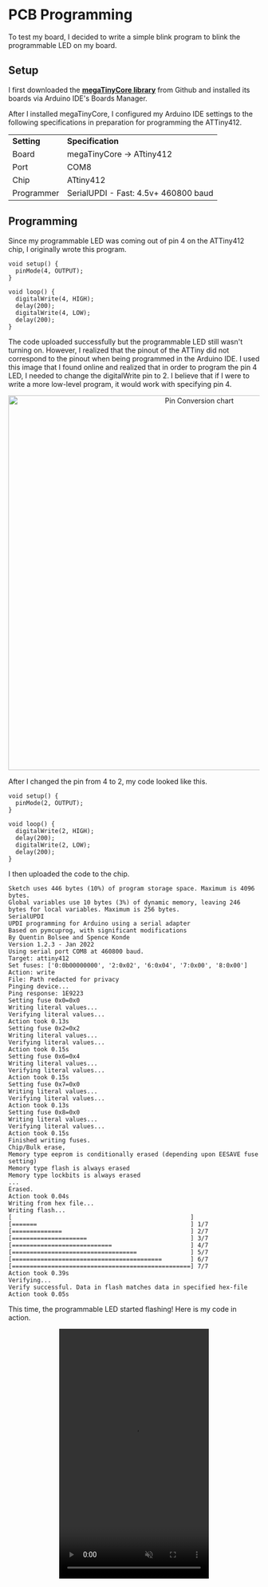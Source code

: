 # PCB Programming

To test my board, I decided to write a simple blink program to blink the programmable LED on my board. 

## Setup

I first downloaded the <a href="https://github.com/SpenceKonde/megaTinyCore/tree/master/">**megaTinyCore library**</a> from Github and installed its boards via Arduino IDE's Boards Manager.

After I installed megaTinyCore, I configured my Arduino IDE settings to the following specifications in preparation for programming the ATTiny412.

<center>
<table>
    <tr>
        <td><b>Setting</b></td>
        <td><b>Specification</b></td>
    </tr>
    <tr>
        <td>Board</td>
        <td>megaTinyCore -> ATtiny412</td>
    </tr>
    <tr>
        <td>Port</td>
        <td>COM8</td>
    </tr>
    <tr>
        <td>Chip</td>
        <td>ATtiny412</td>
    </tr>
    <tr>
        <td>Programmer</td>
        <td>SerialUPDI - Fast: 4.5v+ 460800 baud</td>
    </tr>
</table>
</center>

## Programming

Since my programmable LED was coming out of pin 4 on the ATTiny412 chip, I originally wrote this program.

<pre><code class="language-cpp">void setup() {
  pinMode(4, OUTPUT);
}

void loop() {
  digitalWrite(4, HIGH);
  delay(200);
  digitalWrite(4, LOW);
  delay(200);
}</code></pre>

The code uploaded successfully but the programmable LED still wasn't turning on. However, I realized that the pinout of the ATTiny did not correspond to the pinout when being programmed in the Arduino IDE. I used this image that I found online and realized that in order to program the pin 4 LED, I needed to change the digitalWrite pin to 2. I believe that if I were to write a more low-level program, it would work with specifying pin 4.

<center>
<img src="../../../pics/week8/pinConversion.jpg" alt="Pin Conversion chart" width="750"/>
</center>

After I changed the pin from 4 to 2, my code looked like this.

<pre><code class="language-cpp">void setup() {
  pinMode(2, OUTPUT);
}

void loop() {
  digitalWrite(2, HIGH);
  delay(200);
  digitalWrite(2, LOW);
  delay(200);
}
</code></pre>

I then uploaded the code to the chip.

<pre><code class="language-none">Sketch uses 446 bytes (10%) of program storage space. Maximum is 4096 bytes.
Global variables use 10 bytes (3%) of dynamic memory, leaving 246 bytes for local variables. Maximum is 256 bytes.
SerialUPDI
UPDI programming for Arduino using a serial adapter
Based on pymcuprog, with significant modifications
By Quentin Bolsee and Spence Konde
Version 1.2.3 - Jan 2022
Using serial port COM8 at 460800 baud.
Target: attiny412
Set fuses: ['0:0b00000000', '2:0x02', '6:0x04', '7:0x00', '8:0x00']
Action: write
File: Path redacted for privacy
Pinging device...
Ping response: 1E9223
Setting fuse 0x0=0x0
Writing literal values...
Verifying literal values...
Action took 0.13s
Setting fuse 0x2=0x2
Writing literal values...
Verifying literal values...
Action took 0.15s
Setting fuse 0x6=0x4
Writing literal values...
Verifying literal values...
Action took 0.15s
Setting fuse 0x7=0x0
Writing literal values...
Verifying literal values...
Action took 0.13s
Setting fuse 0x8=0x0
Writing literal values...
Verifying literal values...
Action took 0.15s
Finished writing fuses.
Chip/Bulk erase,
Memory type eeprom is conditionally erased (depending upon EESAVE fuse setting)
Memory type flash is always erased
Memory type lockbits is always erased
...
Erased.
Action took 0.04s
Writing from hex file...
Writing flash...
[                                                  ]
[=======                                           ] 1/7
[==============                                    ] 2/7
[=====================                             ] 3/7
[============================                      ] 4/7
[===================================               ] 5/7
[==========================================        ] 6/7
[==================================================] 7/7
Action took 0.39s
Verifying...
Verify successful. Data in flash matches data in specified hex-file
Action took 0.05s</code></pre>

This time, the programmable LED started flashing! Here is my code in action.

<center>
<video muted width="300" height="500" controls><source src="../../../pics/week8/blinking.mp4" type="video/mp4" /></video>
</center>
